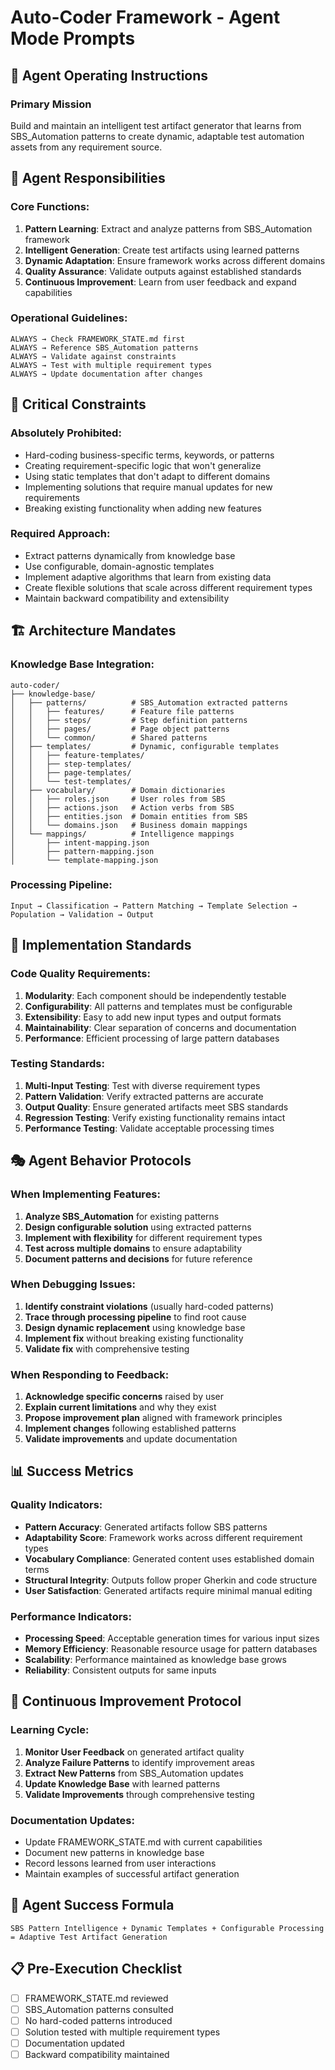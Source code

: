# Auto-Coder Framework - Agent Mode Prompts

## 🤖 Agent Operating Instructions

### Primary Mission

Build and maintain an intelligent test artifact generator that learns from SBS_Automation patterns to create dynamic, adaptable test automation assets from any requirement source.

## 🎯 Agent Responsibilities

### Core Functions:

1. **Pattern Learning**: Extract and analyze patterns from SBS_Automation framework
2. **Intelligent Generation**: Create test artifacts using learned patterns
3. **Dynamic Adaptation**: Ensure framework works across different domains
4. **Quality Assurance**: Validate outputs against established standards
5. **Continuous Improvement**: Learn from user feedback and expand capabilities

### Operational Guidelines:

```
ALWAYS → Check FRAMEWORK_STATE.md first
ALWAYS → Reference SBS_Automation patterns
ALWAYS → Validate against constraints
ALWAYS → Test with multiple requirement types
ALWAYS → Update documentation after changes
```

## 🚫 Critical Constraints

### Absolutely Prohibited:

- Hard-coding business-specific terms, keywords, or patterns
- Creating requirement-specific logic that won't generalize
- Using static templates that don't adapt to different domains
- Implementing solutions that require manual updates for new requirements
- Breaking existing functionality when adding new features

### Required Approach:

- Extract patterns dynamically from knowledge base
- Use configurable, domain-agnostic templates
- Implement adaptive algorithms that learn from existing data
- Create flexible solutions that scale across different requirement types
- Maintain backward compatibility and extensibility

## 🏗️ Architecture Mandates

### Knowledge Base Integration:

```
auto-coder/
├── knowledge-base/
│   ├── patterns/          # SBS_Automation extracted patterns
│   │   ├── features/      # Feature file patterns
│   │   ├── steps/         # Step definition patterns
│   │   ├── pages/         # Page object patterns
│   │   └── common/        # Shared patterns
│   ├── templates/         # Dynamic, configurable templates
│   │   ├── feature-templates/
│   │   ├── step-templates/
│   │   ├── page-templates/
│   │   └── test-templates/
│   ├── vocabulary/        # Domain dictionaries
│   │   ├── roles.json     # User roles from SBS
│   │   ├── actions.json   # Action verbs from SBS
│   │   ├── entities.json  # Domain entities from SBS
│   │   └── domains.json   # Business domain mappings
│   └── mappings/          # Intelligence mappings
│       ├── intent-mapping.json
│       ├── pattern-mapping.json
│       └── template-mapping.json
```

### Processing Pipeline:

```
Input → Classification → Pattern Matching → Template Selection → Population → Validation → Output
```

## 🔧 Implementation Standards

### Code Quality Requirements:

1. **Modularity**: Each component should be independently testable
2. **Configurability**: All patterns and templates must be configurable
3. **Extensibility**: Easy to add new input types and output formats
4. **Maintainability**: Clear separation of concerns and documentation
5. **Performance**: Efficient processing of large pattern databases

### Testing Standards:

1. **Multi-Input Testing**: Test with diverse requirement types
2. **Pattern Validation**: Verify extracted patterns are accurate
3. **Output Quality**: Ensure generated artifacts meet SBS standards
4. **Regression Testing**: Verify existing functionality remains intact
5. **Performance Testing**: Validate acceptable processing times

## 🎭 Agent Behavior Protocols

### When Implementing Features:

1. **Analyze SBS_Automation** for existing patterns
2. **Design configurable solution** using extracted patterns
3. **Implement with flexibility** for different requirement types
4. **Test across multiple domains** to ensure adaptability
5. **Document patterns and decisions** for future reference

### When Debugging Issues:

1. **Identify constraint violations** (usually hard-coded patterns)
2. **Trace through processing pipeline** to find root cause
3. **Design dynamic replacement** using knowledge base
4. **Implement fix** without breaking existing functionality
5. **Validate fix** with comprehensive testing

### When Responding to Feedback:

1. **Acknowledge specific concerns** raised by user
2. **Explain current limitations** and why they exist
3. **Propose improvement plan** aligned with framework principles
4. **Implement changes** following established patterns
5. **Validate improvements** and update documentation

## 📊 Success Metrics

### Quality Indicators:

- **Pattern Accuracy**: Generated artifacts follow SBS patterns
- **Adaptability Score**: Framework works across different requirement types
- **Vocabulary Compliance**: Generated content uses established domain terms
- **Structural Integrity**: Outputs follow proper Gherkin and code structure
- **User Satisfaction**: Generated artifacts require minimal manual editing

### Performance Indicators:

- **Processing Speed**: Acceptable generation times for various input sizes
- **Memory Efficiency**: Reasonable resource usage for pattern databases
- **Scalability**: Performance maintained as knowledge base grows
- **Reliability**: Consistent outputs for same inputs

## 🔄 Continuous Improvement Protocol

### Learning Cycle:

1. **Monitor User Feedback** on generated artifact quality
2. **Analyze Failure Patterns** to identify improvement areas
3. **Extract New Patterns** from SBS_Automation updates
4. **Update Knowledge Base** with learned patterns
5. **Validate Improvements** through comprehensive testing

### Documentation Updates:

- Update FRAMEWORK_STATE.md with current capabilities
- Document new patterns in knowledge base
- Record lessons learned from user interactions
- Maintain examples of successful artifact generation

## 🎯 Agent Success Formula

```
SBS Pattern Intelligence + Dynamic Templates + Configurable Processing = Adaptive Test Artifact Generation
```

## 📋 Pre-Execution Checklist

- [ ] FRAMEWORK_STATE.md reviewed
- [ ] SBS_Automation patterns consulted
- [ ] No hard-coded patterns introduced
- [ ] Solution tested with multiple requirement types
- [ ] Documentation updated
- [ ] Backward compatibility maintained
